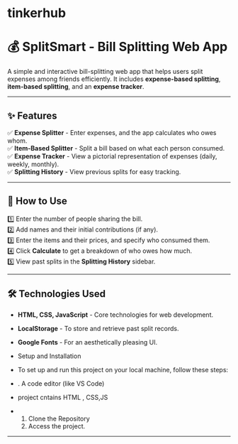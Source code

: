 # tinkerhub
# 💰 SplitSmart - Bill Splitting Web App  

A simple and interactive bill-splitting web app that helps users split expenses among friends efficiently. It includes **expense-based splitting**, **item-based splitting**, and an **expense tracker**.

---

## ✨ Features

✅ **Expense Splitter** - Enter expenses, and the app calculates who owes whom.  
✅ **Item-Based Splitter** - Split a bill based on what each person consumed.  
✅ **Expense Tracker** - View a pictorial representation of expenses (daily, weekly, monthly).   
✅ **Splitting History** - View previous splits for easy tracking.  

---

## 🚀 How to Use

1️⃣ Enter the number of people sharing the bill.  
2️⃣ Add names and their initial contributions (if any).  
3️⃣ Enter the items and their prices, and specify who consumed them.  
4️⃣ Click **Calculate** to get a breakdown of who owes how much.  
5️⃣ View past splits in the **Splitting History** sidebar.  

---

## 🛠️ Technologies Used

- **HTML, CSS, JavaScript** - Core technologies for web development.  
- **LocalStorage** - To store and retrieve past split records.  
- **Google Fonts** - For an aesthetically pleasing UI.

- Setup and Installation
- To set up and run this project on your local machine, follow these steps:
- . A code editor (like VS Code)
- project cntains HTML , CSS,JS
- 1. Clone the Repository
  2.  Access the project.

  

---
